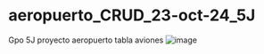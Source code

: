 # aeropuerto_CRUD_23-oct-24_5J
Gpo 5J proyecto aeropuerto tabla aviones 
![image](https://github.com/user-attachments/assets/fbf80873-6545-41c1-b83d-c22b6d7b19fc)


